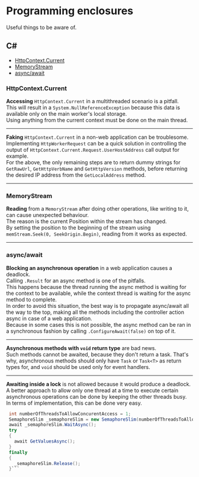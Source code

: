 # Programming enclosures  

Useful things to be aware of.
			
## C#

- [HttpContext.Current](#httpcontextcurrent)
- [MemoryStream](#memorystream)
- [async/await](#asyncawait)


### HttpContext.Current

**Accessing** `HttpContext.Current` in a multithreaded scenario is a pitfall.<br/>
This will result in a `System.NullReferenceException` because this data is available only on the main worker's local storage.<br/>
Using anything from the current context must be done on the main thread.
___

**Faking** `HttpContext.Current` in a non-web application can be troublesome.<br/>
Implementing `HttpWorkerRequest` can be a quick solution in controlling the output of `HttpContext.Current.Request.UserHostAddress` call output for example.<br/>
For the above, the only remaining steps are to return dummy strings for `GetRawUrl`, `GetHttpVerbName` and `GetHttpVersion` methods, before returning the desired IP address from the `GetLocalAddress` method.
___


### MemoryStream

**Reading** from a `MemoryStream` after doing other operations, like writing to it, can cause unexpected behaviour.<br/>
The reason is the current Position within the stream has changed.<br/>
By setting the position to the beginning of the stream using `memStream.Seek(0, SeekOrigin.Begin)`, reading from it works as expected.
___


### async/await

**Blocking an asynchronous operation** in a web application causes a deadlock.<br/>
Calling `.Result` for an async method is one of the pitfalls.<br/> 
This happens because the thread running the async method is waiting for the context to be available, while the context thread is waiting for the async method to complete.<br/>
In order to avoid this situation, the best way is to propagate async/await all the way to the top, making all the methods including the controller action async in case of a web application.<br/>
Because in some cases this is not possible, the async method can be ran in a synchronous fashion by calling `.ConfigureAwait(false)` on top of it.
___

**Asynchronous methods with `void` return type** are bad news.<br/>
Such methods cannot be awaited, because they don't return a task.
That's why, asynchronous methods should only have `Task` or `Task<T>` as return types for, and `void` should be used only for event handlers.
___

**Awaiting inside a lock** is not allowed because it would produce a deadlock.<br/>
A better approach to allow only one thread at a time to execute certain asynchronous operations can be done by keeping the other threads busy.<br/>
In terms of implementation, this can be done very easy.
```csharp
 int numberOfThreadsToAllowConcurentAccess = 1;
 SemaphoreSlim _semaphoreSlim = new SemaphoreSlim(numberOfThreadsToAllowConcurentAccess);<br/>
 await _semaphoreSlim.WaitAsync();
 try
 {
   await GetValuesAsync();
 }
 finally
 {
   _semaphoreSlim.Release();
 }```

